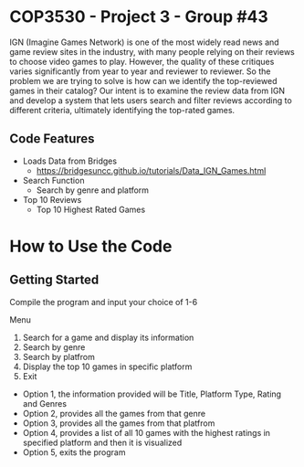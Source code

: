 <H1> COP3530 - Project 3 - Group #43 </h1>
IGN (Imagine Games Network) is one of the most widely read news and game review sites in the industry, with many people relying on their reviews to choose video games to play. However, the quality of these critiques varies significantly from year to year and reviewer to reviewer. So the problem we are trying to solve is how can we identify the top-reviewed games in their catalog? Our intent is to examine the review data from IGN and develop a system that lets users search and filter reviews according to different criteria, ultimately identifying the top-rated games.

<h2> Code Features </h2>

- Loads Data from Bridges
	- https://bridgesuncc.github.io/tutorials/Data_IGN_Games.html
- Search Function
	- Search by genre and platform
- Top 10 Reviews
	- Top 10 Highest Rated Games


# How to Use the Code
## Getting Started

Compile the program and input your choice of 1-6

Menu
1. Search for a game and display its information
2. Search by genre
3. Search by platfrom
4. Display the top 10 games in specific platform
5. Exit

- Option 1, the information provided will be Title, Platform Type, Rating and Genres
- Option 2, provides all the games from that genre
- Option 3, provides all the games from that platfrom
- Option 4, provides a list of all 10 games with the highest ratings in specified platform and then it is visualized
- Option 5, exits the program
